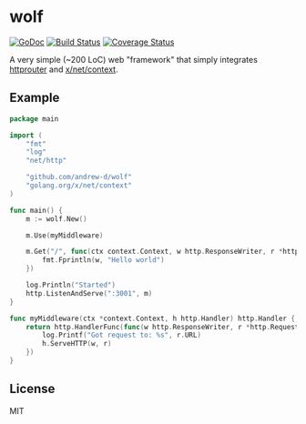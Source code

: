 wolf
====

[![GoDoc](https://godoc.org/github.com/andrew-d/wolf?status.svg)](https://godoc.org/github.com/andrew-d/wolf) [![Build Status](https://travis-ci.org/andrew-d/wolf.svg?branch=master)](https://travis-ci.org/andrew-d/wolf) [![Coverage Status](https://coveralls.io/repos/andrew-d/wolf/badge.svg?branch=master)](https://coveralls.io/r/andrew-d/wolf?branch=master)

A very simple (~200 LoC) web "framework" that simply integrates [httprouter][hr] and [x/net/context][ctx].

## Example

```go
package main

import (
	"fmt"
	"log"
	"net/http"

	"github.com/andrew-d/wolf"
	"golang.org/x/net/context"
)

func main() {
	m := wolf.New()

	m.Use(myMiddleware)

	m.Get("/", func(ctx context.Context, w http.ResponseWriter, r *http.Request) {
		fmt.Fprintln(w, "Hello world")
	})

	log.Println("Started")
	http.ListenAndServe(":3001", m)
}

func myMiddleware(ctx *context.Context, h http.Handler) http.Handler {
	return http.HandlerFunc(func(w http.ResponseWriter, r *http.Request) {
		log.Printf("Got request to: %s", r.URL)
		h.ServeHTTP(w, r)
	})
}
```


## License

MIT


[hr]: https://github.com/julienschmidt/httprouter
[ctx]: https://godoc.org/golang.org/x/net/context
